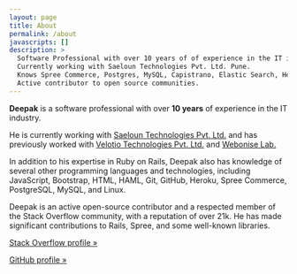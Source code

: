 ```yaml
---
layout: page
title: About
permalink: /about
javascripts: []
description: >
  Software Professional with over 10 years of of experience in the IT industry.
  Currently working with Saeloun Technologies Pvt. Ltd. Pune.
  Knows Spree Commerce, Postgres, MySQL, Capistrano, Elastic Search, Heroku, SendGrid, AWS, Azure and more.
  Active contributor to open source communities.
---
```


<p>
<strong>Deepak</strong>
is a software professional with over
<strong>10 years</strong>
of experience in the IT industry.
</p>

<p>
He is currently working with
<a href="https://www.saeloun.com/" class="orange" target='_blank'>Saeloun Technologies Pvt. Ltd.</a>
and has previously worked with
<a href="https://www.velotio.com/" class="orange" target='_blank'>Velotio Technologies Pvt. Ltd.</a>
and
<a href="https://www.webonise.com/" class="orange" target='_blank'>Webonise Lab.</a>
</p>

<p>
In addition to his expertise in Ruby on Rails,
Deepak also has knowledge of several other programming languages
and
technologies,
including
JavaScript,
Bootstrap,
HTML,
HAML,
Git,
GitHub,
Heroku,
Spree Commerce,
PostgreSQL,
MySQL,
and
Linux.
</p>

<p>
Deepak is an active open-source contributor
and
a respected member of the Stack Overflow community,
with a reputation of over 21k.
He has made significant contributions to Rails,
Spree,
and
some well-known libraries.
</p>

<p>
<a href="https://stackoverflow.com/users/4758119/deepak-mahakale?tab=profile" class="orange" target="_blank"> Stack Overflow profile »</a>
</p>
<p>
<a href="https://github.com/deepakmahakale" class="orange" target="_blank"> GitHub profile »</a>
</p>
